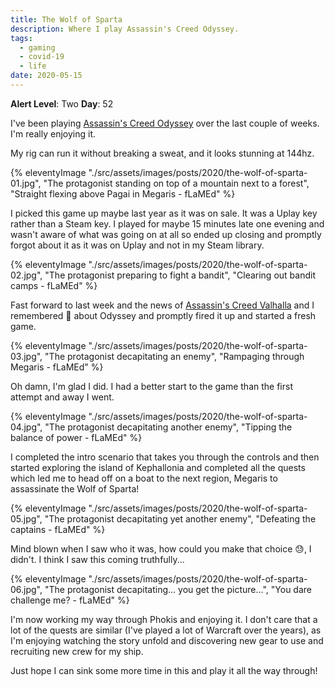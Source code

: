 ```yaml
---
title: The Wolf of Sparta
description: Where I play Assassin's Creed Odyssey.
tags:
  - gaming
  - covid-19
  - life
date: 2020-05-15
---
```


**Alert Level**: Two
**Day**: 52

I've been playing [Assassin's Creed Odyssey](https://en.wikipedia.org/wiki/Assassin%27s_Creed_Odyssey) over the last couple of weeks. I'm really enjoying it. 

My rig can run it without breaking a sweat, and it looks stunning at 144hz.

{% eleventyImage "./src/assets/images/posts/2020/the-wolf-of-sparta-01.jpg", "The protagonist standing on top of a mountain next to a forest", "Straight flexing above Pagai in Megaris - fLaMEd" %}

I picked this game up maybe last year as it was on sale. It was a Uplay key rather than a Steam key. I played for maybe 15 minutes late one evening and wasn't aware of what was going on at all so ended up closing and promptly forgot about it as it was on Uplay and not in my Steam library. 

{% eleventyImage "./src/assets/images/posts/2020/the-wolf-of-sparta-02.jpg", "The protagonist preparing to fight a bandit", "Clearing out bandit camps - fLaMEd" %}

Fast forward to last week and the news of [Assassin's Creed Valhalla](https://en.wikipedia.org/wiki/Assassin's_Creed_Valhalla) and I remembered :thinking: about Odyssey and promptly fired it up and started a fresh game. 

{% eleventyImage "./src/assets/images/posts/2020/the-wolf-of-sparta-03.jpg", "The protagonist decapitating an enemy", "Rampaging through Megaris - fLaMEd" %}

Oh damn, I'm glad I did. I had a better start to the game than the first attempt and away I went.

{% eleventyImage "./src/assets/images/posts/2020/the-wolf-of-sparta-04.jpg", "The protagonist decapitating another enemy", "Tipping the balance of power - fLaMEd" %}

I completed the intro scenario that takes you through the controls and then started exploring the island of Kephallonia and completed all the quests which led me to head off on a boat to the next region, Megaris to assassinate the Wolf of Sparta!

{% eleventyImage "./src/assets/images/posts/2020/the-wolf-of-sparta-05.jpg", "The protagonist decapitating yet another enemy", "Defeating the captains - fLaMEd" %}

Mind blown when I saw who it was, how could you make that choice :sweat:, I didn't. I think I saw this coming truthfully...

{% eleventyImage "./src/assets/images/posts/2020/the-wolf-of-sparta-06.jpg", "The protagonist decapitating... you get the picture...", "You dare challenge me? - fLaMEd" %}

I'm now working my way through Phokis and enjoying it. I don't care that a lot of the quests are similar (I've played a lot of Warcraft over the years), as I'm enjoying watching the story unfold and discovering new gear to use and recruiting new crew for my ship.

Just hope I can sink some more time in this and play it all the way through!
